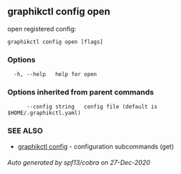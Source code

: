 ## graphikctl config open

open registered config: 

```
graphikctl config open [flags]
```

### Options

```
  -h, --help   help for open
```

### Options inherited from parent commands

```
      --config string   config file (default is $HOME/.graphikctl.yaml)
```

### SEE ALSO

* [graphikctl config](graphikctl_config.md)	 - configuration subcommands (get)

###### Auto generated by spf13/cobra on 27-Dec-2020
